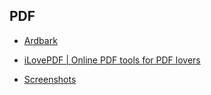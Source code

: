 ## PDF

- [Ardbark](https://ardbark.com/)

- [iLovePDF | Online PDF tools for PDF lovers](https://www.ilovepdf.com/)

- [Screenshots](https://junrrein.github.io/pdfslicer)